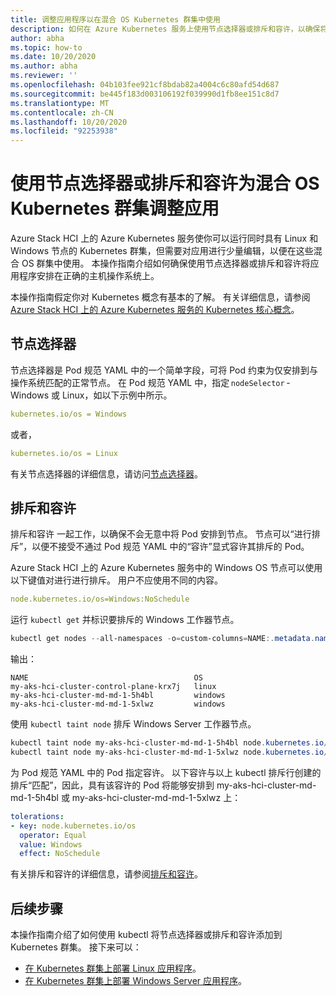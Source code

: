 ```yaml
---
title: 调整应用程序以在混合 OS Kubernetes 群集中使用
description: 如何在 Azure Kubernetes 服务上使用节点选择器或排斥和容许，以确保将在 Azure Stack HCI 上运行的混合 OS Kubernetes 群集中的应用程序安排在正确工作器节点操作系统上
author: abha
ms.topic: how-to
ms.date: 10/20/2020
ms.author: abha
ms.reviewer: ''
ms.openlocfilehash: 04b103fee921cf8bdab82a4004c6c80afd54d687
ms.sourcegitcommit: be445f183d003106192f039990d1fb8ee151c8d7
ms.translationtype: MT
ms.contentlocale: zh-CN
ms.lasthandoff: 10/20/2020
ms.locfileid: "92253938"
---
```

# <a name="adapt-apps-for-mixed-os-kubernetes-clusters-using-node-selectors-or-taints-and-tolerations"></a>使用节点选择器或排斥和容许为混合 OS Kubernetes 群集调整应用

Azure Stack HCI 上的 Azure Kubernetes 服务使你可以运行同时具有 Linux 和 Windows 节点的 Kubernetes 群集，但需要对应用进行少量编辑，以便在这些混合 OS 群集中使用。 本操作指南介绍如何确保使用节点选择器或排斥和容许将应用程序安排在正确的主机操作系统上。

本操作指南假定你对 Kubernetes 概念有基本的了解。 有关详细信息，请参阅 [Azure Stack HCI 上的 Azure Kubernetes 服务的 Kubernetes 核心概念](kubernetes-concepts.md)。

## <a name="node-selector"></a>节点选择器

节点选择器是 Pod 规范 YAML 中的一个简单字段，可将 Pod 约束为仅安排到与操作系统匹配的正常节点。 在 Pod 规范 YAML 中，指定 `nodeSelector` - Windows 或 Linux，如以下示例中所示。 

```yaml
kubernetes.io/os = Windows
```
或者，

```yaml
kubernetes.io/os = Linux
```

有关节点选择器的详细信息，请访问[节点选择器](https://kubernetes.io/docs/concepts/scheduling-eviction/assign-pod-node/)。 

## <a name="taints-and-tolerations"></a>排斥和容许

排斥和容许 一起工作，以确保不会无意中将 Pod 安排到节点。 节点可以“进行排斥”，以便不接受不通过 Pod 规范 YAML 中的“容许”显式容许其排斥的 Pod。

Azure Stack HCI 上的 Azure Kubernetes 服务中的 Windows OS 节点可以使用以下键值对进行进行排斥。 用户不应使用不同的内容。

```yaml
node.kubernetes.io/os=Windows:NoSchedule
```
运行 `kubectl get` 并标识要排斥的 Windows 工作器节点。

```PowerShell
kubectl get nodes --all-namespaces -o=custom-columns=NAME:.metadata.name,OS:.status.nodeInfo.operatingSystem
```
输出：
```output
NAME                                     OS
my-aks-hci-cluster-control-plane-krx7j   linux
my-aks-hci-cluster-md-md-1-5h4bl         windows
my-aks-hci-cluster-md-md-1-5xlwz         windows
```

使用 `kubectl taint node` 排斥 Windows Server 工作器节点。

```PowerShell
kubectl taint node my-aks-hci-cluster-md-md-1-5h4bl node.kubernetes.io/os=Windows:NoSchedule
kubectl taint node my-aks-hci-cluster-md-md-1-5xlwz node.kubernetes.io/os=Windows:NoSchedule
```

为 Pod 规范 YAML 中的 Pod 指定容许。 以下容许与以上 kubectl 排斥行创建的排斥“匹配”，因此，具有该容许的 Pod 将能够安排到 my-aks-hci-cluster-md-md-1-5h4bl 或 my-aks-hci-cluster-md-md-1-5xlwz 上：

```yaml
tolerations:
- key: node.kubernetes.io/os
  operator: Equal
  value: Windows
  effect: NoSchedule
```
有关排斥和容许的详细信息，请参阅[排斥和容许](https://kubernetes.io/docs/concepts/scheduling-eviction/taint-and-toleration/)。 

## <a name="next-steps"></a>后续步骤

本操作指南介绍了如何使用 kubectl 将节点选择器或排斥和容许添加到 Kubernetes 群集。 接下来可以：
- [在 Kubernetes 群集上部署 Linux 应用程序](./deploy-linux-application.md)。
- [在 Kubernetes 群集上部署 Windows Server 应用程序](./deploy-windows-application.md)。
